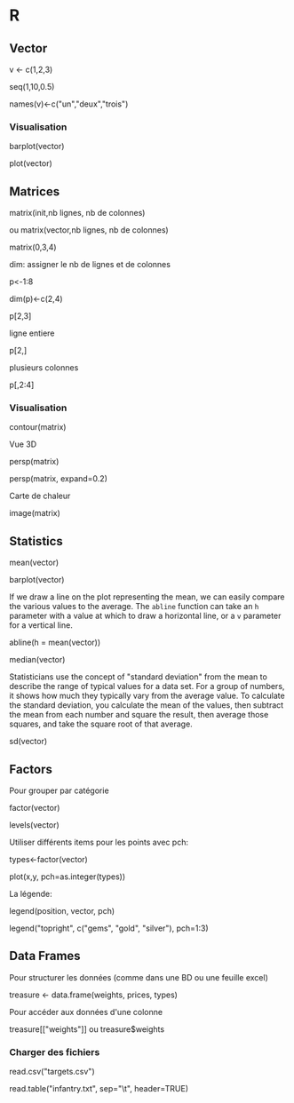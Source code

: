 # R

## Vector

v &lt;- c\(1,2,3\)

seq\(1,10,0.5\)

names\(v\)&lt;-c\("un","deux","trois"\)

### Visualisation

barplot\(vector\)

plot\(vector\)

## Matrices

matrix\(init,nb lignes, nb de colonnes\)

ou matrix\(vector,nb lignes, nb de colonnes\)

matrix\(0,3,4\)

dim: assigner le nb de lignes et de colonnes

p&lt;-1:8

dim\(p\)&lt;-c\(2,4\)

p\[2,3\]

ligne entiere

p\[2,\]

plusieurs colonnes

p\[,2:4\]

### Visualisation

contour\(matrix\)

Vue 3D

persp\(matrix\)

persp\(matrix, expand=0.2\)

Carte de chaleur

image\(matrix\)

## Statistics

mean\(vector\)

barplot\(vector\)

If we draw a line on the plot representing the mean, we can easily compare the various values to the average. The `abline` function can take an `h` parameter with a value at which to draw a horizontal line, or a `v` parameter for a vertical line.

abline\(h = mean\(vector\)\)

median\(vector\)

Statisticians use the concept of "standard deviation" from the mean to describe the range of typical values for a data set. For a group of numbers, it shows how much they typically vary from the average value. To calculate the standard deviation, you calculate the mean of the values, then subtract the mean from each number and square the result, then average those squares, and take the square root of that average.

sd\(vector\)

## Factors

Pour grouper par catégorie

factor\(vector\)

levels\(vector\)

Utiliser différents items pour les points avec pch:

types&lt;-factor\(vector\)

plot\(x,y, pch=as.integer\(types\)\)

La légende:

legend\(position, vector, pch\)

legend\("topright", c\("gems", "gold", "silver"\), pch=1:3\)

## Data Frames

Pour structurer les données \(comme dans une BD ou une feuille excel\)

treasure &lt;- data.frame\(weights, prices, types\)

Pour accéder aux données d'une colonne

treasure\[\["weights"\]\] ou treasure$weights

### Charger des fichiers

read.csv\("targets.csv"\)

read.table\("infantry.txt", sep="\t", header=TRUE\)

